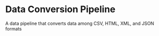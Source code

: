 # Data Conversion Pipeline
A data pipeline that converts data among CSV, HTML, XML, and JSON formats

